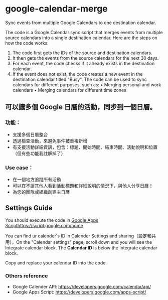 # google-calendar-merge
Sync events from multiple Google Calendars to one destination calendar.

The code is a Google Calendar sync script that merges events from multiple source calendars into a single destination calendar.
Here are the steps on how the code works:
1.	The code first gets the IDs of the source and destination calendars.
2.	It then gets the events from the source calendars for the next 30 days.
3.	For each event, the code checks if it already exists in the destination calendar.
4.	If the event does not exist, the code creates a new event in the destination calendar titled "Busy".
The code can be used to sync calendars for different purposes, such as:
•	Merging personal and work calendars
•	Merging calendars for different time zones

## 可以讓多個 Google 日曆的活動，同步到一個日曆。
### 功能：
* 支援多個日曆整合
* 透過檢查活動，來避免事件被重複新增
* 有支援活動詳細資訊，包含：標題、開始時間、結束時間、活動說明和位置（但有些功能我註解掉了）

### Use case：
* 在一個地方追蹤所有活動
* 可以在不讓其他人看到活動標題和詳細說明的情況下，與他人分享日曆！
* 為您的團隊或組織創建主日曆

## Settings Guide
You should execute the code in [Google Apps Script](https://script.google.com/home)https://script.google.com/home

You can find ur calender's ID in Calender Settings and sharing（設定和共用），On the "Calendar settings" page, scroll down and you will see the Integrate calendar block. The **Calendar ID** is below the Integrate calendar block.

Copy and replace your calendar ID into the code.

### Others reference
* Google Calender API: https://developers.google.com/calendar/api/
* Google Apps Script: https://developers.google.com/apps-script/
